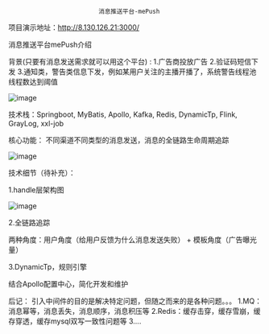                              消息推送平台-mePush
项目演示地址：http://8.130.126.21:3000/

消息推送平台mePush介绍

背景(只要有消息发送需求就可以用这个平台) :
    1.广告商投放广告
    2.验证码短信下发
    3.通知类，警告类信息下发，例如某用户关注的主播开播了，系统警告线程池线程数达到阈值

![image](https://github.com/lx5555/mePush/assets/71442208/0d3917b3-362e-4ede-b389-7707ff583634)

技术栈：Springboot, MyBatis, Apollo, Kafka, Redis, DynamicTp, Flink, GrayLog, xxl-job

核心功能：
     不同渠道不同类型的消息发送，消息的全链路生命周期追踪

![image](https://github.com/lx5555/mePush/assets/71442208/21034985-f7c0-4a76-ad47-ee2a8db09a72)


技术细节（待补充）：

1.handle层架构图

![image](https://github.com/lx5555/mePush/assets/71442208/5799a96d-29bb-49cc-9d45-1249479b83e2)

2.全链路追踪

两种角度：用户角度（给用户反馈为什么消息发送失败） + 模板角度（广告曝光量）

3.DynamicTp，规则引擎

结合Apollo配置中心，简化开发和维护

后记：
  引入中间件的目的是解决特定问题，但随之而来的是各种问题。。。
  1.MQ：消息幂等，消息丢失，消息顺序，消息积压等
  2.Redis：缓存击穿，缓存雪崩，缓存穿透，缓存mysql双写一致性问题等
  3....
